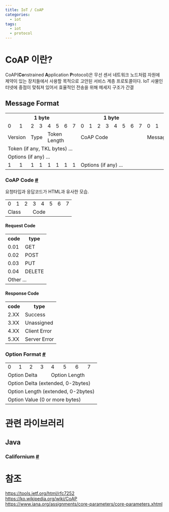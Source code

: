 ```yaml
---
title: IoT / CoAP
categories: 
  - iot
tags: 
  - iot
  - protocol
---
```


# CoAP 이란?
CoAP(**Co**nstrained **A**pplication **P**rotocol)은 무선 센서 네트워크 노드처럼 자원에 제약이 있는 장치들에서 사용할 목적으로 고안된 서비스 계층 프로토콜이다. IoT 사물인터넷에 중점이 맞춰져 있어서 효율적인 전송을 위해 메세지 구조가 간결

## Message Format
<table>
  <tr>
    <th colspan="8">1 byte</th>
    <th colspan="8">1 byte</th>
    <th colspan="8">1 byte</th>
    <th colspan="8">1 byte</th>
  </tr>
  <tr>
    <td>0</td><td>1</td><td>2</td><td>3</td><td>4</td><td>5</td><td>6</td><td>7</td>
    <td>0</td><td>1</td><td>2</td><td>3</td><td>4</td><td>5</td><td>6</td><td>7</td>
    <td>0</td><td>1</td><td>2</td><td>3</td><td>4</td><td>5</td><td>6</td><td>7</td>
    <td>0</td><td>1</td><td>2</td><td>3</td><td>4</td><td>5</td><td>6</td><td>7</td>
  </tr>
  <tr>
    <td colspan="2">Version</td>
    <td colspan="2">Type</td>
    <td colspan="4">Token Length</td>
    <td colspan="8">CoAP Code</td>
    <td colspan="16">Message ID</td>
  </tr>
  <tr>
    <td colspan="32">Token (if any, TKL bytes) ... </td>
  </tr>
  <tr>
    <td colspan="32">Options (if any) ...</td>
  </tr>
  <tr>
    <td>1</td><td>1</td><td>1</td><td>1</td><td>1</td><td>1</td><td>1</td><td>1</td>
    <td colspan="24">Options (if any) ...</td>
  </tr>
</table>

### CoAP Code [#](https://www.iana.org/assignments/core-parameters/core-parameters.xhtml#codes)
요청타입과 응답코드가 HTML과 유사한 모습.
<table>
	<tr>
	    <td>0</td><td>1</td><td>2</td><td>3</td><td>4</td><td>5</td><td>6</td><td>7</td>
	</tr>
	<tr>
	    <td colspan="3">Class</td><td colspan="5">Code</td>
	</tr>
</table>
	
#### Request Code
<table>
	<tr><th>code</th><th>type</th></tr>
	<tr><td>0.01</td><td>GET</td></tr>
	<tr><td>0.02</td><td>POST</td></tr>
	<tr><td>0.03</td><td>PUT</td></tr>
	<tr><td>0.04</td><td>DELETE</td></tr>
	<tr><td colspan="2">Other ...</td></tr>
</table>

#### Response Code
<table>
	<tr><th>code</th><th>type</th></tr>
	<tr><td>2.XX</td><td>Success</td></tr>
	<tr><td>3.XX</td><td>Unassigned</td></tr>
	<tr><td>4.XX</td><td>Client Error</td></tr>
	<tr><td>5.XX</td><td>Server Error</td></tr>
</table>

### Option Format [#](https://www.iana.org/assignments/core-parameters/core-parameters.xhtml#option-numbers)
<table>
	<tr>
	    <td>0</td><td>1</td><td>2</td><td>3</td><td>4</td><td>5</td><td>6</td><td>7</td>
	</tr>
	<tr>
	    <td colspan="4">Option Delta</td>
	    <td colspan="4">Option Length</td>
	</tr>
	<tr>
	    <td colspan="8">Option Delta (extended, 0-2bytes)</td>
	</tr>
	<tr>
	    <td colspan="8">Option Length (extended, 0-2bytes)</td>
	</tr>
	<tr>
	    <td colspan="8">Option Value (0 or more  bytes)</td>
	</tr>
</table>


# 관련 라이브러리
## Java
### Californium [#](https://www.eclipse.org/californium/)

# 참조
https://tools.ietf.org/html/rfc7252  
https://ko.wikipedia.org/wiki/CoAP  
https://www.iana.org/assignments/core-parameters/core-parameters.xhtml  
<!--stackedit_data:
eyJoaXN0b3J5IjpbMTYxNDE5NzQ2MiwtMjE3ODkwMzMzLC0xNT
Y1NDA3MDM3LC0xNDE5MjY3MTY4LC0xNjczOTE2OCwxNDg0Mzk0
NTkyLC0xOTc2NzY4NjM2LDg1MjI5NjA1MCwtMTQ3MjQ2MDk1Ni
wtMTQ1NTUzOTMyLC0xNDEwOTI4MzE3LC0xMzY0OTkxOTYzXX0=

-->